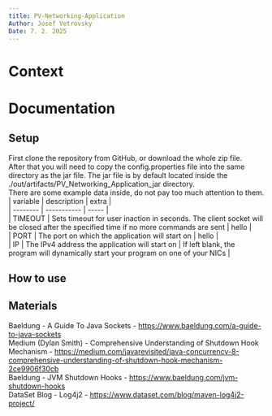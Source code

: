 ```yaml
---
title: PV-Networking-Application
Author: Josef Vetrovsky
Date: 7. 2. 2025
---
```


Context
===

Documentation
===

Setup
---

First clone the repository from GitHub, or download the whole zip file.             
After that you will need to copy the config.properties file into the same directory as the jar file. The jar file 
is by default located inside the ./out/artifacts/PV_Networking_Application_jar directory.               
There are some example data inside, do not pay too much attention to them.              
| variable | description | extra |                  
| -------- | ----------- | ----- |                  
| TIMEOUT  | Sets timeout for user inaction in seconds. The client socket will be closed after the specified time if no more commands are sent | hello |                  
| PORT     | The port on which the application will start on | hello |                
| IP       | The IPv4 address the application will start on | If left blank, the program will dynamically start your program on one of your NICs |                  

How to use
---

Materials
---

Baeldung - A Guide To Java Sockets - https://www.baeldung.com/a-guide-to-java-sockets           
Medium (Dylan Smith) - Comprehensive Understanding of Shutdown Hook Mechanism - https://medium.com/javarevisited/java-concurrency-8-comprehensive-understanding-of-shutdown-hook-mechanism-2ce9906f30cb             
Baeldung - JVM Shutdown Hooks - https://www.baeldung.com/jvm-shutdown-hooks                 
DataSet Blog - Log4j2 - https://www.dataset.com/blog/maven-log4j2-project/          


